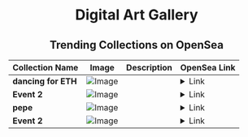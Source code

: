 <div align="center">

# Digital Art Gallery

## Trending Collections on OpenSea

| Collection Name                       | Image                                                                                     | Description                       | OpenSea Link                                                                                          |
|---------------------------------------|-------------------------------------------------------------------------------------------|-----------------------------------|--------------------------------------------------------------------------------------------------------|
| **dancing for ETH** | ![Image](https://i.seadn.io/s/raw/files/46cd0388bb797f7e75cfc6a08adcf51d.jpg?w=500&auto=format?w=200&auto=format) |  | <details><summary>Link</summary>[dancing for ETH](https://opensea.io/collection/dancing-for-eth)</details> |
| **Event 2** | ![Image](https://i.seadn.io/s/raw/files/20ac66a2146d22b8084ced167cd3cd5a.jpg?w=500&auto=format?w=200&auto=format) |  | <details><summary>Link</summary>[Event 2](https://opensea.io/collection/event-2-17046)</details> |
| **pepe** | ![Image](https://i.seadn.io/s/raw/files/612120989a1f9f16c6ac52fffbef7413.jpg?w=500&auto=format?w=200&auto=format) |  | <details><summary>Link</summary>[pepe](https://opensea.io/collection/pepe-961)</details> |
| **Event 2** | ![Image](https://i.seadn.io/s/raw/files/20ac66a2146d22b8084ced167cd3cd5a.jpg?w=500&auto=format?w=200&auto=format) |  | <details><summary>Link</summary>[Event 2](https://opensea.io/collection/event-2-17045)</details> |

</div>